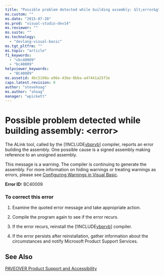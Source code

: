 ```yaml
---
title: "Possible problem detected while building assembly: &lt;error&gt; | Microsoft Docs"
ms.custom: ""
ms.date: "2015-07-20"
ms.prod: "visual-studio-dev14"
ms.reviewer: ""
ms.suite: ""
ms.technology: 
  - "devlang-visual-basic"
ms.tgt_pltfrm: ""
ms.topic: "article"
f1_keywords: 
  - "vbc40009"
  - "bc40009"
helpviewer_keywords: 
  - "BC40009"
ms.assetid: 4bc5108a-a96e-43be-8bba-a47441a25f3e
caps.latest.revision: 9
author: "stevehoag"
ms.author: "shoag"
manager: "wpickett"
---
```

# Possible problem detected while building assembly: &lt;error&gt;
The ALink tool, called by the [!INCLUDE[vbprvb](../../includes/vbprvb-md.md)] compiler, reports an error building the assembly. One possible cause is a signed assembly making reference to an unsigned assembly.  
  
 This message is a warning. The compiler is continuing to generate the assembly. For more information on hiding warnings or treating warnings as errors, please see [Configuring Warnings in Visual Basic](/visual-studio/ide/configuring-warnings-in-visual-basic).  
  
 **Error ID:** BC40009  
  
### To correct this error  
  
1.  Examine the quoted error message and take appropriate action.  
  
2.  Compile the program again to see if the error recurs.  
  
3.  If the error recurs, reinstall the [!INCLUDE[vbprvb](../../includes/vbprvb-md.md)] compiler.  
  
4.  If the error persists after reinstallation, gather information about the circumstances and notify Microsoft Product Support Services.  
  
## See Also  
 [PAVEOVER Product Support and Accessibility](http://msdn.microsoft.com/en-us/14e1d293-7b6d-40a6-bf3e-a92f8ee6c88c)